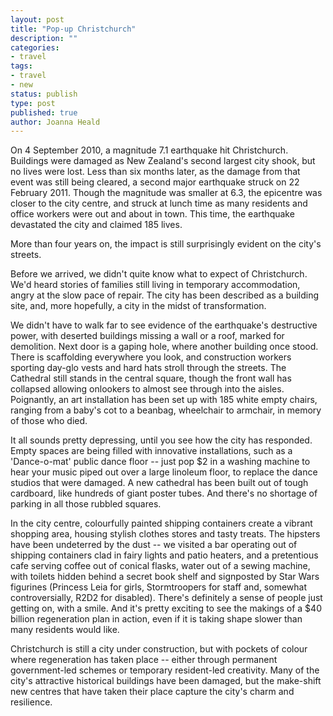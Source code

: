 ```yaml
---
layout: post
title: "Pop-up Christchurch"
description: ""
categories:
- travel
tags:
- travel
- new
status: publish
type: post
published: true
author: Joanna Heald
---
```


On 4 September 2010, a magnitude 7.1 earthquake hit Christchurch. Buildings were damaged as New Zealand's second largest city shook, but no lives were lost. Less than six months later, as the damage from that event was still being cleared, a second major earthquake struck on 22 February 2011. Though the magnitude was smaller at 6.3, the epicentre was closer to the city centre, and struck at lunch time as many residents and office workers were out and about in town. This time, the earthquake devastated the city and claimed 185 lives. 

More than four years on, the impact is still surprisingly evident on the city's streets. 

Before we arrived, we didn't quite know what to expect of Christchurch. We'd heard stories of families still living in temporary accommodation, angry at the slow pace of repair. The city has been described as a building site, and, more hopefully, a city in the midst of transformation.

We didn't have to walk far to see evidence of the earthquake's destructive power, with deserted buildings missing a wall or a roof, marked for demolition. Next door is a gaping hole, where another building once stood. There is scaffolding everywhere you look, and construction workers sporting day-glo vests and hard hats stroll through the streets. The Cathedral still stands in the central square, though the front wall has collapsed allowing onlookers to almost see through into the aisles. Poignantly, an art installation has been set up with 185 white empty chairs, ranging from a baby's cot to a beanbag, wheelchair to armchair, in memory of those who died. 

It all sounds pretty depressing, until you see how the city has responded. Empty spaces are being filled with innovative installations, such as a 'Dance-o-mat' public dance floor -- just pop $2 in a washing machine to hear your music piped out over a large linoleum floor, to replace the dance studios that were damaged. A new cathedral has been built out of tough cardboard, like hundreds of giant poster tubes. And there's no shortage of parking in all those rubbled squares. 

In the city centre, colourfully painted shipping containers create a vibrant shopping area, housing stylish clothes stores and tasty treats. The hipsters have been undeterred by the dust -- we visited a bar operating out of shipping containers clad in fairy lights and patio heaters, and a pretentious cafe serving coffee out of conical flasks, water out of a sewing machine, with toilets hidden behind a secret book shelf and signposted by Star Wars figurines (Princess Leia for girls, Stormtroopers for staff and, somewhat controversially, R2D2 for disabled).  There's definitely a sense of people just getting on, with a smile. And it's pretty exciting to see the makings of a $40 billion regeneration plan in action, even if it is taking shape slower than many residents would like.

Christchurch is still a city under construction, but with pockets of colour where regeneration has taken place -- either through permanent government-led schemes or temporary resident-led creativity. Many of the city's attractive historical buildings have been damaged, but the make-shift new centres that have taken their place capture the city's charm and resilience.
